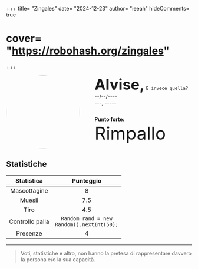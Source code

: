 +++
title= "Zingales"
date= "2024-12-23"
author= "ieeah"
hideComments= true
# cover= "https://robohash.org/zingales"
+++

<div class="player-header" style="display: flex;">
  <div class="player-avatar" style="margin-inline-end: 40px;">
    <img src="https://robohash.org/zingales" width="200px" height="200px" style="border-radius: 50%; aspect-ratio: 1; border: 15px solid #var(--accent)" />
  </div>
  <div class="player-info">
    <p class="player-name" style="margin-block: 0; font-size: 2.5rem; font-weight: bold; display: inline-block;" id="player-name">Alvise,</p>
    <code style="display: inline-block;">E invece quella?</code>
    <p class="player-age" style="margin-block: 0;">--/--/----</p>
    <p class="player-office" style="margin-block: 0;">---, -----</p>
    <div class="player-specials" style="margin-block: 1.75rem 0;">
      <p class="player-office" style="margin-block: 0;">
        <span style="font-weight: bold">Punto forte:</span>
        <span style="font-size: 3rem">Rimpallo</span>
      </p>
      <!-- <p class="player-office" style="margin-block: 0;">
        <span style="font-weight: bold">:</span>
        <span style="">Probabilmente l'amatriciana</span>
      </p> -->
    </div>
  </div>
</div>

## Statistiche

| Statistica | Punteggio |
| :---: | :---: |
| Mascottagine | 8 |
| Muesli | 7.5 |
| Tiro | 4.5 |
| Controllo palla | <code>Random rand = new Random().nextInt(50);</code> |
| Presenze | 4 |

---

> Voti, statistiche e altro, non hanno la pretesa di rappresentare davvero la persona e/o la sua capacità.
